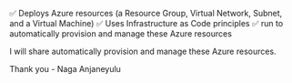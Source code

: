 ✅ Deploys Azure resources (a Resource Group, Virtual Network, Subnet, and a Virtual Machine)
✅ Uses Infrastructure as Code principles
✅ run to automatically provision and manage these Azure resources

I will share automatically provision and manage these Azure resources.

Thank you - Naga Anjaneyulu

